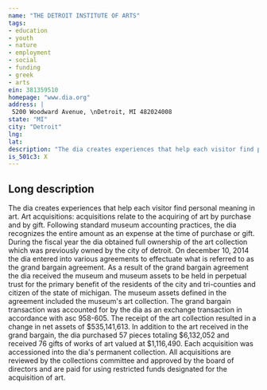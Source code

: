 ```yaml
---
name: "THE DETROIT INSTITUTE OF ARTS"
tags:
- education
- youth
- nature
- employment
- social
- funding
- greek
- arts
ein: 381359510
homepage: "www.dia.org"
address: |
 5200 Woodward Avenue, \nDetroit, MI 482024008
state: "MI"
city: "Detroit"
lng: 
lat: 
description: "The dia creates experiences that help each visitor find personal meaning in art. "
is_501c3: X
---
```


## Long description

The dia creates experiences that help each visitor find personal meaning in art. Art acquisitions: acquisitions relate to the acquiring of art by purchase and by gift. Following standard museum accounting practices, the dia recognizes the entire amount as an expense at the time of purchase or gift. During the fiscal year the dia obtained full ownership of the art collection which was previously owned by the city of detroit. On december 10, 2014 the dia entered into various agreements to effectuate what is referred to as the grand bargain agreement. As a result of the grand bargain agreement the dia received the museum and museum assets to be held in perpetual trust for the primary benefit of the residents of the city and tri-counties and citizen of the state of michigan. The museum assets defined in the agreement included the museum's art collection. The grand bargain transaction was accounted for by the dia as an exchange transaction in accordance with asc 958-605. The receipt of the art collection resulted in a change in net assets of $535,141,613. In addition to the art received in the grand bargain, the dia purchased 57 pieces totaling $6,132,052 and received 76 gifts of works of art valued at $1,116,490. Each acquisition was accessioned into the dia's permanent collection. All acquisitions are reviewed by the collections committee and approved by the board of directors and are paid for using restricted funds designated for the acquisition of art. 
